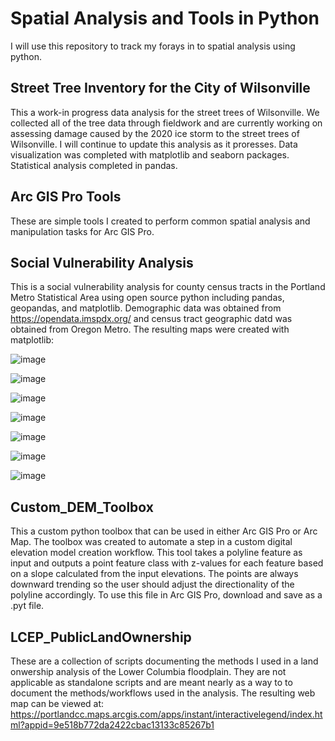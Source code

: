 # Spatial Analysis and Tools in Python
I will use this repository to track my forays in to spatial analysis using python.

## Street Tree Inventory for the City of Wilsonville
This a work-in progress data analysis for the street trees of Wilsonville. We collected all of the tree data through fieldwork and are currently working on assessing damage caused by the 2020 ice storm to the street trees of Wilsonville. I will continue to update this analysis as it proresses. Data visualization was completed with matplotlib and seaborn packages. Statistical analysis completed in pandas.

## Arc GIS Pro Tools
These are simple tools I created to perform common spatial analysis and manipulation tasks for Arc GIS Pro. 
 
## Social Vulnerability Analysis
This is a social vulnerability analysis for county census tracts in the Portland Metro Statistical Area using open source python including pandas, geopandas, and matplotlib. Demographic data was obtained from https://opendata.imspdx.org/ and census tract geographic datd was obtained from Oregon Metro. The resulting maps were created with matplotlib:


![image](https://user-images.githubusercontent.com/68084325/110257512-1ff38c00-7f53-11eb-841a-1ae2259ce0eb.png)

![image](https://user-images.githubusercontent.com/68084325/110257529-34378900-7f53-11eb-9ee8-aabec9a8a136.png)

![image](https://user-images.githubusercontent.com/68084325/110257554-431e3b80-7f53-11eb-9fb8-417eda669c05.png)

![image](https://user-images.githubusercontent.com/68084325/110257579-503b2a80-7f53-11eb-92de-06564ce56759.png)

![image](https://user-images.githubusercontent.com/68084325/110257590-5fba7380-7f53-11eb-98d0-ee6ac03adce9.png)

![image](https://user-images.githubusercontent.com/68084325/110257598-6b0d9f00-7f53-11eb-9c3e-92e442c68959.png)

![image](https://user-images.githubusercontent.com/68084325/110257606-782a8e00-7f53-11eb-9db3-fc738ff11be8.png)

## Custom_DEM_Toolbox
This a custom python toolbox that can be used in either Arc GIS Pro or Arc Map. The toolbox was created to automate a step in a custom digital elevation model creation workflow. This tool takes a polyline feature as input and outputs a point feature class with z-values for each feature based on a slope calculated from the input elevations. The points are always downward trending so the user should adjust the directionality of the polyline accordingly. To use this file in Arc GIS Pro, download and save as a .pyt file.

## LCEP_PublicLandOwnership
These are a collection of scripts documenting the methods I used in a land onwership analysis of the Lower Columbia floodplain. They are not applicable as standalone scripts and are meant nearly as a way to to document the methods/workflows used in the analysis. The resulting web map can be viewed at: 
https://portlandcc.maps.arcgis.com/apps/instant/interactivelegend/index.html?appid=9e518b772da2422cbac13133c85267b1 
